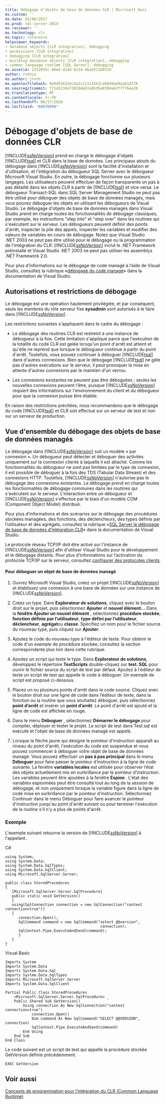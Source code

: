 ```yaml
---
title: Débogage d’objets de base de données CLR | Microsoft Docs
ms.custom: ''
ms.date: 03/06/2017
ms.prod: sql-server-2014
ms.reviewer: ''
ms.technology: clr
ms.topic: reference
helpviewer_keywords:
- database objects [CLR integration], debugging
- permissions [CLR integration]
- debugging [CLR integration]
- building database objects [CLR integration], debugging
- common language runtime [SQL Server], debugging
ms.assetid: 1332035c-d6ed-424d-8234-46ad21168319
author: rothja
ms.author: jroth
ms.openlocfilehash: 6e9455615dc4a2c121135b2ce68d9ae0aab1df28
ms.sourcegitcommit: f71e523da72019de81a8bd5a0394a62f7f76ea20
ms.translationtype: MT
ms.contentlocale: fr-FR
ms.lasthandoff: 06/17/2020
ms.locfileid: "84970599"
---
```

# <a name="debugging-clr-database-objects"></a>Débogage d'objets de base de données CLR
  [!INCLUDE[ssNoVersion](../../../includes/ssnoversion-md.md)] prend en charge le débogage d'objets [!INCLUDE[tsql](../../../includes/tsql-md.md)] et CLR dans la base de données. Les principaux atouts du débogage dans [!INCLUDE[ssNoVersion](../../../includes/ssnoversion-md.md)] sont la facilité d'installation et d'utilisation, et l'intégration du débogueur SQL Server avec le débogueur Microsoft Visual Studio. En outre, le débogage fonctionne sur plusieurs langages. Les utilisateurs peuvent effectuer de façon transparente un pas à pas détaillé dans les objets CLR à partir de [!INCLUDE[tsql](../../../includes/tsql-md.md)] et vice versa. Le débogueur Transact-SQL dans SQL Server Management Studio ne peut pas être utilisé pour déboguer des objets de base de données managés, mais vous pouvez déboguer les objets en utilisant les débogueurs de Visual Studio. Le débogage d'objets de base de données managés dans Visual Studio prend en charge toutes les fonctionnalités de débogage classiques, par exemple, les instructions "step into" et "step over" dans les routines qui s'exécutent sur le serveur. Les débogueurs peuvent définir des points d'arrêt, inspecter la pile des appels, inspecter les variables et modifier des valeurs de variables en cours de débogage. Notez que Visual Studio .NET 2003 ne peut pas être utilisé pour le débogage ou la programmation de l'intégration du CLR. [!INCLUDE[ssNoVersion](../../../includes/ssnoversion-md.md)] inclut le .NET Framework préinstallé et Visual Studio .NET 2003 ne peut pas utiliser les assemblys .NET Framework 2.0.  
  
 Pour plus d’informations sur le débogage de code managé à l’aide de Visual Studio, consultez la rubrique «[débogage du code managé](https://go.microsoft.com/fwlink/?LinkId=120377)» dans la documentation de Visual Studio.  
  
## <a name="debugging-permissions-and-restrictions"></a>Autorisations et restrictions de débogage  
 Le débogage est une opération hautement privilégiée, et par conséquent, seuls les membres du rôle serveur fixe **sysadmin** sont autorisés à le faire dans [!INCLUDE[ssNoVersion](../../../includes/ssnoversion-md.md)] .  
  
 Les restrictions suivantes s'appliquent dans le cadre du débogage :  
  
-   Le débogage des routines CLR est restreint à une instance de débogueur à la fois. Cette limitation s'applique parce que l'exécution de la totalité du code CLR est gelée lorsqu'un point d'arrêt est atteint et qu'elle ne reprend que lorsque le débogueur continue à partir du point d'arrêt. Toutefois, vous pouvez continuer à déboguer [!INCLUDE[tsql](../../../includes/tsql-md.md)] dans d'autres connexions. Bien que le débogage [!INCLUDE[tsql](../../../includes/tsql-md.md)] ne gèle pas d'autres exécutions sur le serveur, il peut provoquer la mise en attente d'autres connexions par le maintien d'un verrou.  
  
-   Les connexions existantes ne peuvent pas être déboguées ; seules les nouvelles connexions peuvent l'être, puisque [!INCLUDE[ssNoVersion](../../../includes/ssnoversion-md.md)] requiert des informations sur l'environnement du client et du débogueur pour que la connexion puisse être établie.  
  
 En raison des restrictions précitées, nous recommandons que le débogage du code [!INCLUDE[tsql](../../../includes/tsql-md.md)] et CLR soit effectué sur un serveur de test et non sur un serveur de production.  
  
## <a name="overview-of-debugging-managed-database-objects"></a>Vue d'ensemble du débogage des objets de base de données managés  
 Le débogage dans [!INCLUDE[ssNoVersion](../../../includes/ssnoversion-md.md)] suit un modèle « par connexion ». Un débogueur peut détecter et déboguer des activités uniquement sur la connexion cliente à laquelle il est attaché. Comme les fonctionnalités du débogueur ne sont pas limitées par le type de connexion, il est possible de déboguer à la fois des TDS (Tabular Data Stream) et des connexions HTTP. Toutefois, [!INCLUDE[ssNoVersion](../../../includes/ssnoversion-md.md)] n'autorise pas le débogage des connexions existantes. Le débogage prend en charge toutes les fonctionnalités de débogage communes dans les routines qui s'exécutent sur le serveur. L'interaction entre un débogueur et [!INCLUDE[ssNoVersion](../../../includes/ssnoversion-md.md)] s'effectue par le biais d'un modèle COM (Component Object Model) distribué.  
  
 Pour plus d’informations et des scénarios sur le débogage des procédures stockées managées, des fonctions, des déclencheurs, des types définis par l’utilisateur et des agrégats, consultez la rubrique «[SQL Server le débogage de base de données d’intégration CLR](https://go.microsoft.com/fwlink/?LinkId=120378)» dans la documentation de Visual Studio.  
  
 Le protocole réseau TCP/IP doit être activé sur l'instance de [!INCLUDE[ssNoVersion](../../../includes/ssnoversion-md.md)] afin d'utiliser Visual Studio pour le développement et le débogage distants. Pour plus d’informations sur l’activation du protocole TCP/IP sur le serveur, consultez [configurer des protocoles clients](../../database-engine/configure-windows/configure-client-protocols.md).  
  
#### <a name="to-debug-a-managed-database-object"></a>Pour déboguer un objet de base de données managé  
  
1.  Ouvrez Microsoft Visual Studio, créez un projet [!INCLUDE[ssNoVersion](../../../includes/ssnoversion-md.md)] et établissez une connexion à une base de données sur une instance de [!INCLUDE[ssNoVersion](../../../includes/ssnoversion-md.md)].  
  
2.  Créez un type. Dans **Explorateur de solutions**, cliquez avec le bouton droit sur le projet, puis sélectionnez **Ajouter** et **nouvel élément...** Dans la **fenêtre Ajouter un nouvel élément** , sélectionnez **procédure stockée**, **fonction définie par l’utilisateur**, **type défini par l’utilisateur**, **déclencheur**, **agrégat**ou **classe**. Spécifiez un nom pour le fichier source du nouveau type, puis cliquez sur **Ajouter**.  
  
3.  Ajoutez le code du nouveau type à l'éditeur de texte. Pour obtenir le code d'un exemple de procédure stockée, consultez la section correspondante plus loin dans cette rubrique.  
  
4.  Ajoutez un script qui teste le type. Dans **Explorateur de solutions**, développez le répertoire **TestScripts** double-cliquez sur **test. SQL** pour ouvrir le fichier source du script de test par défaut. Ajoutez à l'éditeur de texte un script de test qui appelle le code à déboguer. Un exemple de script est proposé ci-dessous.  
  
5.  Placez un ou plusieurs points d'arrêt dans le code source. Cliquez avec le bouton droit sur une ligne de code dans l’éditeur de texte, dans la fonction ou la routine que vous souhaitez déboguer, puis sélectionnez **point d’arrêt** et insérer un **point d’arrêt**. Le point d'arrêt est ajouté et la ligne de code est affichée en rouge.  
  
6.  Dans le menu **Déboguer** , sélectionnez **Démarrer le débogage** pour compiler, déployer et tester le projet. Le script de test dans Test.sql est exécuté et l'objet de base de données managé est appelé.  
  
7.  Lorsque la flèche jaune qui désigne le pointeur d'instruction apparaît au niveau du point d'arrêt, l'exécution du code est  suspendue et vous pouvez commencer à déboguer votre objet de base de données managé. Vous pouvez effectuer un **pas à pas principal** dans le menu **Déboguer** pour faire passer le pointeur d’instruction à la ligne de code suivante. La fenêtre **variables locales** est utilisée pour observer l’état des objets actuellement mis en surbrillance par le pointeur d’instruction. Les variables peuvent être ajoutées à la fenêtre **Espion** . L'état des variables espionnées peut être consulté tout au long de la session de débogage, et non uniquement lorsque la variable figure dans la ligne de code mise en surbrillance par le pointeur d'instruction. Sélectionnez Continuer dans le menu Déboguer pour faire avancer le pointeur d'instruction jusqu'au point d'arrêt suivant ou pour terminer l'exécution de la routine s'il n'y a plus de points d'arrêt.  
  
### <a name="example"></a>Exemple  
 L'exemple suivant retourne la version de [!INCLUDE[ssNoVersion](../../../includes/ssnoversion-md.md)] à l'appelant.  
  
 C#  
  
```  
using System;  
using System.Data;  
using System.Data.SqlTypes;  
using System.Data.SqlClient;  
using Microsoft.SqlServer.Server;   
  
public class StoredProcedures   
{  
   [Microsoft.SqlServer.Server.SqlProcedure]  
   public static void GetVersion()  
   {  
   using(SqlConnection connection = new SqlConnection("context connection=true"))   
   {  
      connection.Open();  
      SqlCommand command = new SqlCommand("select @@version",  
                                           connection);  
      SqlContext.Pipe.ExecuteAndSend(command);  
      }  
   }  
}  
```  
  
 Visual Basic  
  
```  
Imports System  
Imports System.Data  
Imports System.Data.Sql  
Imports System.Data.SqlTypes  
Imports Microsoft.SqlServer.Server  
Imports System.Data.SqlClient  
  
Partial Public Class StoredProcedures   
    <Microsoft.SqlServer.Server.SqlProcedure> _  
    Public Shared Sub GetVersion()  
        Using connection As New SqlConnection("context connection=true")  
            connection.Open()  
            Dim command As New SqlCommand("SELECT @@VERSION", connection)  
            SqlContext.Pipe.ExecuteAndSend(command)  
        End Using  
    End Sub  
End Class  
```  
  
 Le code suivant est un script de test qui appelle la procédure stockée GetVersion définie précédemment.  
  
```  
EXEC GetVersion  
```  
  
## <a name="see-also"></a>Voir aussi  
 [Concepts de programmation pour l’intégration du CLR &#40;Common Language Runtime&#41;](common-language-runtime-clr-integration-programming-concepts.md)  
  
  
